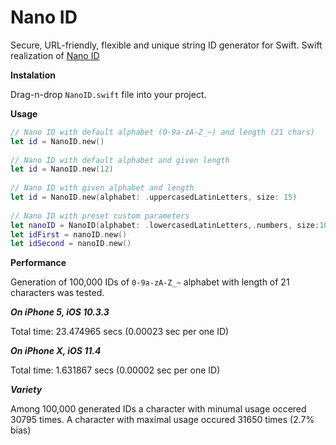 # Nano ID
Secure, URL-friendly, flexible and unique string ID generator for Swift. Swift realization of [Nano ID](https://github.com/ai/nanoid)

**Instalation**

Drag-n-drop `NanoID.swift` file into your project.


**Usage**
```swift
// Nano ID with default alphabet (0-9a-zA-Z_~) and length (21 chars)
let id = NanoID.new()
        
// Nano ID with default alphabet and given length
let id = NanoID.new(12)
        
// Nano ID with given alphabet and length
let id = NanoID.new(alphabet: .uppercasedLatinLetters, size: 15)
        
// Nano ID with preset custom parameters
let nanoID = NanoID(alphabet: .lowercasedLatinLetters,.numbers, size:10)
let idFirst = nanoID.new()
let idSecond = nanoID.new()
```

**Performance**

Generation of 100,000 IDs of `0-9a-zA-Z_~` alphabet with length of 21 characters was tested.

***On iPhone 5, iOS 10.3.3***

Total time: 23.474965 secs (0.00023 sec per one ID)

***On iPhone X, iOS 11.4***

Total time: 1.631867 secs (0.00002 sec per one ID)

***Variety***

Among 100,000 generated IDs a character with minumal usage occered 30795 times. A character with maximal usage occured 31650 times (2.7% bias)

